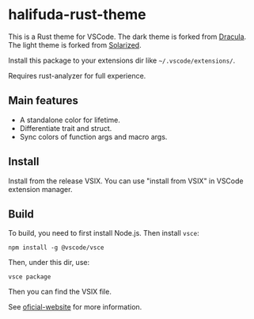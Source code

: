 # halifuda-rust-theme
 This is a Rust theme for VSCode. 
 The dark theme is forked from [Dracula](https://github.com/dracula/visual-studio-code).
 The light theme is forked from [Solarized](https://github.com/ryanolsonx/vscode-solarized-theme).
 
 Install this package to your extensions dir like `~/.vscode/extensions/`.

 Requires rust-analyzer for full experience.

## Main features

- A standalone color for lifetime.
- Differentiate trait and struct.
- Sync colors of function args and macro args.

## Install

Install from the release VSIX. You can use "install from VSIX" in VSCode extension manager.

## Build

To build, you need to first install Node.js. Then install `vsce`:
```
npm install -g @vscode/vsce
```

Then, under this dir, use:
```
vsce package
```

Then you can find the VSIX file.

See [oficial-website](https://code.visualstudio.com/api/working-with-extensions/publishing-extension) for more information.